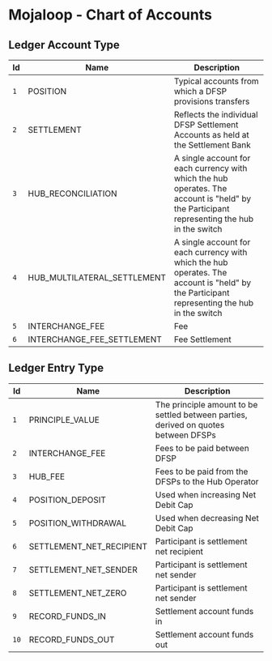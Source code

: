 # Mojaloop - Chart of Accounts

## Ledger Account Type

| Id               | Name              | Description |
|------------------|-------------------|-------------|
| `1`               | POSITION        | Typical accounts from which a DFSP provisions transfers |
| `2`               | SETTLEMENT        | Reflects the individual DFSP Settlement Accounts as held at the Settlement Bank |
| `3`               | HUB_RECONCILIATION        | A single account for each currency with which the hub operates. The account is "held" by the Participant representing the hub in the switch |
| `4`               | HUB_MULTILATERAL_SETTLEMENT        | A single account for each currency with which the hub operates. The account is "held" by the Participant representing the hub in the switch |
| `5`               | INTERCHANGE_FEE        | Fee |
| `6`               | INTERCHANGE_FEE_SETTLEMENT        | Fee Settlement |

## Ledger Entry Type

| Id               | Name              | Description |
|------------------|-------------------|-------------|
| `1`               | PRINCIPLE_VALUE        | The principle amount to be settled between parties, derived on quotes between DFSPs |
| `2`               | INTERCHANGE_FEE        | Fees to be paid between DFSP |
| `3`               | HUB_FEE        | Fees to be paid from the DFSPs to the Hub Operator |
| `4`               | POSITION_DEPOSIT        | Used when increasing Net Debit Cap |
| `5`               | POSITION_WITHDRAWAL        | Used when decreasing Net Debit Cap |
| `6`               | SETTLEMENT_NET_RECIPIENT        | Participant is settlement net recipient |
| `7`               | SETTLEMENT_NET_SENDER        | Participant is settlement net sender |
| `8`               | SETTLEMENT_NET_ZERO        | Participant is settlement net sender |
| `9`               | RECORD_FUNDS_IN        | Settlement account funds in |
| `10`               | RECORD_FUNDS_OUT        | Settlement account funds out |
